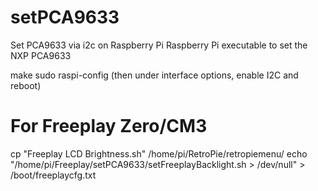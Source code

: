 # setPCA9633
Set PCA9633 via i2c on Raspberry Pi
Raspberry Pi executable to set the NXP PCA9633

make
sudo raspi-config   (then under interface options, enable I2C and reboot)





# For Freeplay Zero/CM3
cp "Freeplay LCD Brightness.sh" /home/pi/RetroPie/retropiemenu/
echo "/home/pi/Freeplay/setPCA9633/setFreeplayBacklight.sh > /dev/null" > /boot/freeplaycfg.txt
